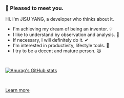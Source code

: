 ### 👋 Pleased to meet you.

Hi. I'm JISU YANG, a developer who thinks about it.
- I'm achieving my dream of being an inventor. 💡
- I like to understand by observation and analysis. 🔭
- If necessary, I will definitely do it. ✔
- I'm interested in productivity, lifestyle tools. 🔧
- I try to be a decent and mature person. 😃

</br>

[![Anurag's GitHub stats](https://github-readme-stats.vercel.app/api?username=jisu-yang)](https://github.com/anuraghazra/github-readme-stats)

</br>

[Learn more](https://jisuyang.com)

<!---
JISU-YANG/JISU-YANG is a ✨ special ✨ repository because its `README.md` (this file) appears on your GitHub profile.
You can click the Preview link to take a look at your changes.
--->
